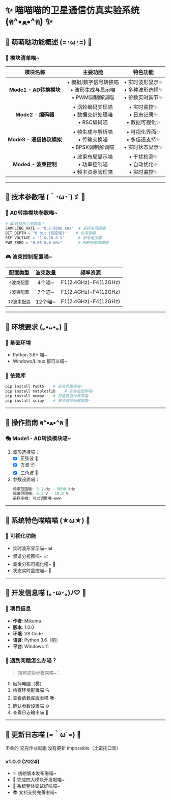 # ✨ 喵喵喵的卫星通信仿真实验系统 (ฅ^•ﻌ•^ฅ) ✨

## 🌟 萌萌哒功能概述 (=･ω･=) 🌟

### 🎀 模块清单喵~ 

| 模块名称 | 主要功能 | 特色功能 |
|:-------:|:--------:|:--------:|
| **Mode1 - AD转换模块** | • 模拟/数字信号转换喵<br>• 波形生成与显示喵<br>• PWM调制解调喵 | • 实时波形显示✨<br>• 多种波形选择✨<br>• 参数实时调节✨ |
| **Mode2 - 编码器** | • 涡轮编码实现喵<br>• 数据交织处理喵<br>• RSC编码喵 | • 实时监控✨<br>• 日志记录✨<br>• 数据可视化✨ |
| **Mode3 - 通信协议模拟** | • 帧生成与解析喵<br>• 传输交换喵<br>• BPSK调制解调喵 | • 可视化界面✨<br>• 多信道支持✨<br>• 实时状态显示✨ |
| **Mode4 - 波束控制** | • 波束布局显示喵<br>• 功率控制喵<br>• 频率资源管理喵 | • 干扰检测✨<br>• 自动优化✨<br>• 实时监控✨ |

---

## 🌈 技术参数喵 (｀･ω･´)ゞ 🌈

### 🎯 AD转换模块参数喵~

```python
# AD转换核心参数喵！
SAMPLING_RATE = "0.1-5000 kHz"  # 采样率范围喵
BIT_DEPTH = "8 bit (固定啦)"    # 位深度喵
REF_VOLTAGE = "1.0-20.0 V"      # 参考电压喵
PWM_FREQ = "0.05-5.0 kHz"       # PWM频率喵喵喵
```

### 🎮 波束控制配置喵~

| 配置类型 | 波束数量 | 频率资源 |
|:--------:|:--------:|:--------:|
| `4波束配置` | 4个喵~ | F1(2.4GHz)-F4(12GHz) |
| `7波束配置` | 7个喵~ | F1(2.4GHz)-F4(12GHz) |
| `12波束配置` | 12个喵~ | F1(2.4GHz)-F4(12GHz) |

---

## 🌸 环境要求 (｡•ᴗ•｡) 🌸

### 🍡 基础环境

- Python 3.6+ 喵~
- Windows/Linux 都可以喵~

### 🍙 依赖库

```bash
pip install PyQt5    # 安装界面库喵~
pip install matplotlib    # 安装绘图库喵~
pip install numpy    # 安装数值计算库喵~
pip install scipy    # 安装信号处理库喵~
```

---

## 🎪 操作指南 ฅ^•ﻌ•^ฅ 🎪

### 🎭 Mode1 - AD转换模块喵~

1. 波形选择喵：
   - [x] 正弦波 🌊
   - [x] 方波 📦
   - [x] 三角波 🔺

2. 参数设置喵：
   ```python
   频率范围喵: 0.1 Hz - 5000 kHz
   幅值范围喵: 0.1 V - 10.0 V
   采样率喵: 可以调整哦~www
   ```

---

## 🎨 系统特色喵喵喵 (★ω★) 🎨

### 🎡 可视化功能

- 实时波形显示喵~ 📊
- 频谱分析图喵~ 📈
- 波束分布可视化喵~ 🎯
- 状态实时监控喵~ 📱

---

## 🌺 开发信息喵 (｡･ω･｡)ﾉ♡ 🌺

### 🎀 项目信息

- **作者**: Mikuma
- **版本**: 1.0.0
- **环境**: VS Code
- **语言**: Python 3.6（吧）
- **平台**: Windows 11

### 🎐 遇到问题怎么办喵？

> 按照这些步骤来喵~：
0. 砸掉电脑（雾）
1. 检查环境配置喵 🔍
2. 查看依赖库版本喵 📚
3. 确认参数设置喵 ⚙️
4. 查看日志输出喵 📝

---

## 🌟 更新日志喵 (=｀ω´=) 🌟
不会的
交完作业就跑
没有更新
impossible（比诺托口音）

### v1.0.0 (2024)
- ✨ 初始版本发布啦喵~
- 🎉 完成四大模块开发啦喵~
- 🔧 系统整体调试好啦喵~
- 📚 文档支持完善啦喵~

